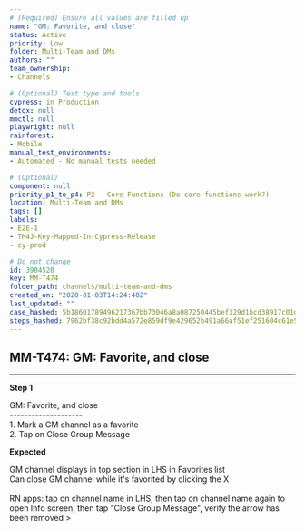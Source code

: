 ```yaml
---
# (Required) Ensure all values are filled up
name: "GM: Favorite, and close"
status: Active
priority: Low
folder: Multi-Team and DMs
authors: ""
team_ownership: 
- Channels

# (Optional) Test type and tools
cypress: in Production
detox: null
mmctl: null
playwright: null
rainforest: 
- Mobile
manual_test_environments: 
- Automated - No manual tests needed

# (Optional)
component: null
priority_p1_to_p4: P2 - Core Functions (Do core functions work?)
location: Multi-Team and DMs
tags: []
labels: 
- E2E-1
- TM4J-Key-Mapped-In-Cypress-Release
- cy-prod

# Do not change
id: 3904528
key: MM-T474
folder_path: channels/multi-team-and-dms
created_on: "2020-01-03T14:24:40Z"
last_updated: ""
case_hashed: 5b18601789496217367bb73046a8a087250445bef329d1bcd38917c01d3fa4142fd75171cf88379cd474299961a5608b
steps_hashed: 7962bf38c92bdd4a572e859df9e429652b491a66af51ef251604c61e5f086c50ec49b45b2b0c931ec5cd65b1a6ff84c5
---
```


## MM-T474: GM: Favorite, and close

---

**Step 1**

GM: Favorite, and close\
\--------------------\
1\. Mark a GM channel as a favorite\
2\. Tap on Close Group Message

**Expected**

GM channel displays in top section in LHS in Favorites list\
Can close GM channel while it's favorited by clicking the X\
\
RN apps: tap on channel name in LHS, then tap on channel name again to open Info screen, then tap "Close Group Message", verify the arrow has been removed >
